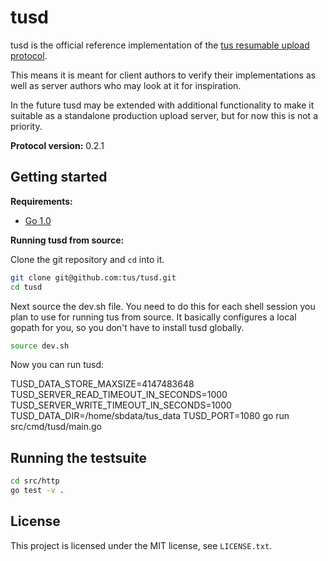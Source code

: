 # tusd

tusd is the official reference implementation of the [tus resumable upload
protocol](http://www.tus.io/protocols/resumable-upload.html).

This means it is meant for client authors to verify their implementations as
well as server authors who may look at it for inspiration.

In the future tusd may be extended with additional functionality to make it
suitable as a standalone production upload server, but for now this is not a
priority.

**Protocol version:** 0.2.1

## Getting started

**Requirements:**

* [Go 1.0](http://golang.org/doc/install)

**Running tusd from source:**

Clone the git repository and `cd` into it.

```bash
git clone git@github.com:tus/tusd.git
cd tusd
```

Next source the dev.sh file. You need to do this for each shell session you
plan to use for running tus from source. It basically configures a local gopath
for you, so you don't have to install tusd globally.

```bash
source dev.sh
```

Now you can run tusd:


TUSD_DATA_STORE_MAXSIZE=4147483648 TUSD_SERVER_READ_TIMEOUT_IN_SECONDS=1000 TUSD_SERVER_WRITE_TIMEOUT_IN_SECONDS=1000 TUSD_DATA_DIR=/home/sbdata/tus_data TUSD_PORT=1080 go run src/cmd/tusd/main.go


## Running the testsuite

```bash
cd src/http
go test -v .
```

## License

This project is licensed under the MIT license, see `LICENSE.txt`.
